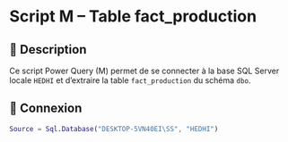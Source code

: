 # Script M – Table fact_production

## 📌 Description
Ce script Power Query (M) permet de se connecter à la base SQL Server locale `HEDHI` et d’extraire la table `fact_production` du schéma `dbo`.

## 🔌 Connexion
```m
Source = Sql.Database("DESKTOP-5VN40EI\SS", "HEDHI")
